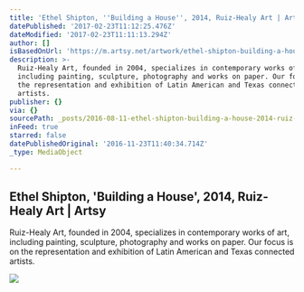 ```yaml
---
title: 'Ethel Shipton, ''Building a House'', 2014, Ruiz-Healy Art | Artsy'
datePublished: '2017-02-23T11:12:25.476Z'
dateModified: '2017-02-23T11:11:13.294Z'
author: []
isBasedOnUrl: 'https://m.artsy.net/artwork/ethel-shipton-building-a-house'
description: >-
  Ruiz-Healy Art, founded in 2004, specializes in contemporary works of art,
  including painting, sculpture, photography and works on paper. Our focus is on
  the representation and exhibition of Latin American and Texas connected
  artists.
publisher: {}
via: {}
sourcePath: _posts/2016-08-11-ethel-shipton-building-a-house-2014-ruiz-healy-art-or-ar.md
inFeed: true
starred: false
datePublishedOriginal: '2016-11-23T11:40:34.714Z'
_type: MediaObject

---
```

<article style=""><h1>Ethel Shipton, 'Building a House', 2014, Ruiz-Healy Art | Artsy</h1><p>Ruiz-Healy Art, founded in 2004, specializes in contemporary works of art, including painting, sculpture, photography and works on paper. Our focus is on the representation and exhibition of Latin American and Texas connected artists.</p><img src="https://d32dm0rphc51dk.cloudfront.net/Sr-lYWz8gyCPMhbd-kUo6w/large.jpg" /></article>